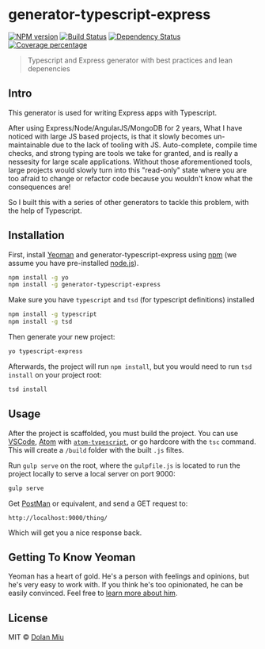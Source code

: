 # generator-typescript-express

[![NPM version][npm-image]][npm-url] [![Build Status][travis-image]][travis-url] [![Dependency Status][daviddm-image]][daviddm-url] [![Coverage percentage][coveralls-image]][coveralls-url]
> Typescript and Express generator with best practices and lean depenencies

## Intro
This generator is used for writing Express apps with Typescript.

After using Express/Node/AngularJS/MongoDB for 2 years, What I have noticed with large JS based projects, is that it slowly becomes un-maintainable due to the lack of tooling with JS. Auto-complete, compile time checks, and strong typing are tools we take for granted, and is really a nessesity for large scale applications. Without those aforementioned tools, large projects would slowly turn into this "read-only" state where you are too afraid to change or refactor code because you wouldn't know what the consequences are!

So I built this with a series of other generators to tackle this problem, with the help of Typescript.

## Installation

First, install [Yeoman](http://yeoman.io) and generator-typescript-express using [npm](https://www.npmjs.com/) (we assume you have pre-installed [node.js](https://nodejs.org/)).

```bash
npm install -g yo
npm install -g generator-typescript-express
```

Make sure you have ```typescript``` and ```tsd``` (for typescript definitions) installed

```bash
npm install -g typescript
npm install -g tsd
```

Then generate your new project:

```bash
yo typescript-express
```

Afterwards, the project will run ```npm install```, but you would need to run ```tsd install``` on your project root:

```bash
tsd install
```

## Usage

After the project is scaffolded, you must build the project. You can use [VSCode](https://code.visualstudio.com/), [Atom](https://atom.io/) with [```atom-typescript```](https://atom.io/packages/atom-typescript), or go hardcore with the ```tsc``` command. This will create a ```/build``` folder with the built ```.js``` filtes.

Run ```gulp serve``` on the root, where the ```gulpfile.js``` is located to run the project locally to serve a local server on port 9000:

```bash
gulp serve
```

Get [PostMan](https://chrome.google.com/webstore/detail/postman/fhbjgbiflinjbdggehcddcbncdddomop?hl=en) or equivalent, and send a GET request to:

```
http://localhost:9000/thing/
```

Which will get you a nice response back.

## Getting To Know Yeoman

Yeoman has a heart of gold. He&#39;s a person with feelings and opinions, but he&#39;s very easy to work with. If you think he&#39;s too opinionated, he can be easily convinced. Feel free to [learn more about him](http://yeoman.io/).

## License

MIT © [Dolan Miu](http://www.dolan.bio)


[npm-image]: https://badge.fury.io/js/generator-typescript-express.svg
[npm-url]: https://npmjs.org/package/generator-typescript-express
[travis-image]: https://travis-ci.org/dolanmiu/generator-typescript-express.svg?branch=master
[travis-url]: https://travis-ci.org/dolanmiu/generator-typescript-express
[daviddm-image]: https://david-dm.org/dolanmiu/generator-typescript-express.svg?theme=shields.io
[daviddm-url]: https://david-dm.org/dolanmiu/generator-typescript-express
[coveralls-image]: https://coveralls.io/repos/dolanmiu/generator-typescript-express/badge.svg
[coveralls-url]: https://coveralls.io/r/dolanmiu/generator-typescript-express

